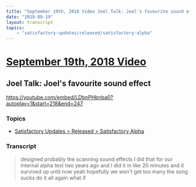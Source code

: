 ```yaml
---
title: "September 19th, 2018 Video Joel Talk: Joel's favourite sound effect"
date: "2018-09-19"
layout: transcript
topics:
    - "satisfactory-updates/released/satisfactory-alpha"
---
```

# [September 19th, 2018 Video](../2018-09-19.md)
## Joel Talk: Joel's favourite sound effect
https://youtube.com/embed/LDbnPHbnba0?autoplay=1&start=218&end=247

### Topics
* [Satisfactory Updates > Released > Satisfactory Alpha](../topics/satisfactory-updates/released/satisfactory-alpha.md)

### Transcript

> designed probably the scanning sound effects I did that for our internal alpha test two years ago and I did it in like 20 minutes and it survived up until now yeah hopefully we won't get too many the song sucks do it all again what if
